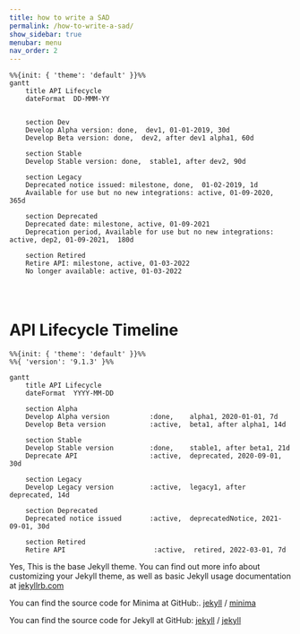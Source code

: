 ```yaml
---
title: how to write a SAD 
permalink: /how-to-write-a-sad/
show_sidebar: true
menubar: menu
nav_order: 2
---
```

```mermaid
%%{init: { 'theme': 'default' }}%%
gantt
    title API Lifecycle
    dateFormat  DD-MMM-YY


    section Dev
    Develop Alpha version: done,  dev1, 01-01-2019, 30d
    Develop Beta version: done,  dev2, after dev1 alpha1, 60d

    section Stable
    Develop Stable version: done,  stable1, after dev2, 90d

    section Legacy
    Deprecated notice issued: milestone, done,  01-02-2019, 1d
    Available for use but no new integrations: active, 01-09-2020, 365d

    section Deprecated
    Deprecated date: milestone, active, 01-09-2021 
    Deprecation period, Available for use but no new integrations: active, dep2, 01-09-2021,  180d

    section Retired
    Retire API: milestone, active, 01-03-2022
    No longer available: active, 01-03-2022
   

   

```


# API Lifecycle Timeline

```mermaid
%%{init: { 'theme': 'default' }}%%
%%{ 'version': '9.1.3' }%%

gantt
    title API Lifecycle
    dateFormat  YYYY-MM-DD

    section Alpha
    Develop Alpha version          :done,    alpha1, 2020-01-01, 7d
    Develop Beta version           :active,  beta1, after alpha1, 14d

    section Stable
    Develop Stable version         :done,    stable1, after beta1, 21d
    Deprecate API                  :active,  deprecated, 2020-09-01, 30d

    section Legacy
    Develop Legacy version         :active,  legacy1, after deprecated, 14d

    section Deprecated
    Deprecated notice issued       :active,  deprecatedNotice, 2021-09-01, 30d

    section Retired
    Retire API                      :active,  retired, 2022-03-01, 7d

```
Yes, This is the base Jekyll theme. You can find out more info about customizing your Jekyll theme, as well as basic Jekyll usage documentation at [jekyllrb.com](https://jekyllrb.com/)

You can find the source code for Minima at GitHub:.
[jekyll][jekyll-organization] /
[minima](https://github.com/jekyll/minima)

You can find the source code for Jekyll at GitHub:
[jekyll][jekyll-organization] /
[jekyll](https://github.com/jekyll/jekyll)


[jekyll-organization]: https://github.com/jekyll

